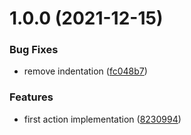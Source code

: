 # 1.0.0 (2021-12-15)


### Bug Fixes

* remove indentation ([fc048b7](https://github.com/nicolasfara/java-for-wrapper-action/commit/fc048b75a382db40c371db32b2cd074cd66fb728))


### Features

* first action implementation ([8230994](https://github.com/nicolasfara/java-for-wrapper-action/commit/82309947a9d397692b72df1cd05ec90e4f0d0948))
